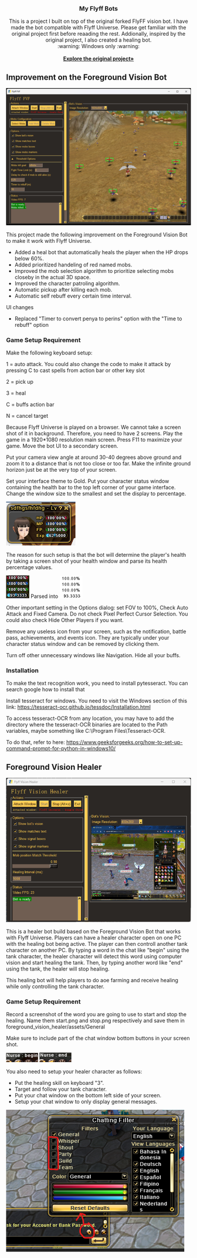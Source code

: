 <br />
<p align="center">
  <h3 align="center">My Flyff Bots</h3>

  <p align="center">
	This is a project I built on top of the original forked FlyFF vision bot. I have made the bot compatible with Flyff Universe.
	Please get familiar with the original project first before reaading the rest.
	Addionally, inspired by the original project, I also created a healing bot.
	<br />
	:warning: Windows only :warning:
    <br />
	<br />
    <a href="https://github.com/xandao-dev/flyff-bots"><strong>Explore the original project»</strong></a>
    <br />
  </p>
</p>

## Improvement on the Foreground Vision Bot

<img src="foreground_vision_bot/docs/newUI.png" alt="Flyff bot">

This project made the following improvement on the Foreground Vision Bot to make it work with Flyff Universe. 
* Added a heal bot that automatically heals the player when the HP drops below 60%.
* Added prioritized handeling of red named mobs.
* Improved the mob selection algorithm to prioritize selecting mobs closeby in the actual 3D space.
* Improved the character patroling algorithm.
* Automatic pickup after killing each mob.
* Automatic self rebuff every certain time interval.
  
UI changes
* Replaced "Timer to convert penya to perins" option with the "Time to rebuff" option

### Game Setup Requirement
Make the following keyboard setup:

1 = auto attack. You could also change the code to make it attack by pressing C to cast spells from action bar or other key slot

2 = pick up

3 = heal

C = buffs action bar

N = cancel target

Because Flyff Universe is played on a browser. We cannot take a screen shot of it in background. Therefore, you need to have 2 screens. Play the game in a 1920*1080 resolution main screen. Press F11 to maximize your game. Move the bot UI to a secondary screen.

Put your camera view angle at around 30-40 degrees above ground and zoom it to a distance that is not too close or too far. Make the infinite ground horizon just be at the very top of your screen.

Set your interface theme to Gold. Put your character status window containing the health bar to the top left corner of your game interface. Change the window size to the smallest and set the display to percentage.

<img src="foreground_vision_bot/docs/Health_Window_Example.png" alt="Flyff bot">

The reason for such setup is that the bot will determine the player's health by taking a screen shot of your health window and parse its health percentage values.

<img src="foreground_vision_bot/docs/HealthBar_original.png" alt="Flyff bot">   Parsed into        <img src="foreground_vision_bot/docs/HealthBar_processed.png" alt="Flyff bot">

Other important setting in the Options dialog: set FOV to 100%, Check Auto Attack and Fixed Camera. Do not check Pixel Perfect Cursor Selection. You could also check Hide Other Players if you want.

Remove any useless icon from your screen, such as the notification, battle pass, achievements, and events icon. They are typically under your character status window and can be removed by clicking them. 

Turn off other unnecessary windows like Navigation. Hide all your buffs.

### Installation

To make the text recognition work, you need to install pytesseract. You can search google how to install that

Install tesseract for windows. You need to visit the Windows section of this link:
https://tesseract-ocr.github.io/tessdoc/Installation.html

To access tesseract-OCR from any location, you may have to add the directory where the tesseract-OCR binaries are located to the Path variables, maybe something like C:\Program Files\Tesseract-OCR.

To do that, refer to here: https://www.geeksforgeeks.org/how-to-set-up-command-prompt-for-python-in-windows10/

## Foreground Vision Healer

<img src="foreground_vision_healer/docs/1.png" alt="Flyff healer">

This is a healer bot build based on the Foreground Vision Bot that works with Flyff Universe. Players can have a healer character open on one PC with the healing bot being active. 
The player can then controll another tank character on another PC. By typing a word in the chat like "begin" using the tank character, the healer character will detect this word using computer vision 
and start healing the tank. Then, by typing another word like "end" using the tank, the healer will stop healing.

This healing bot will help players to do aoe farming and receive healing while only controlling the tank character.

### Game Setup Requirement
Record a screenshot of the word you are going to use to start and stop the healing. Name them start.png and stop.png respectively and save them in foreground_vision_healer/assets/General

Make sure to include part of the chat window bottom buttons in your screen shot.

<img src="foreground_vision_healer/docs/start.png" alt="Flyff healer">
<img src="foreground_vision_healer/docs/stop.png" alt="Flyff healer">

You also need to setup your healer character as follows:

* Put the healing skill on keyboard "3".
* Target and follow your tank character.
* Put your chat window on the bottom left side of your screen. 
* Setup your chat window to only display general messages.
<img src="foreground_vision_healer/docs/2.png" alt="Flyff healer">

